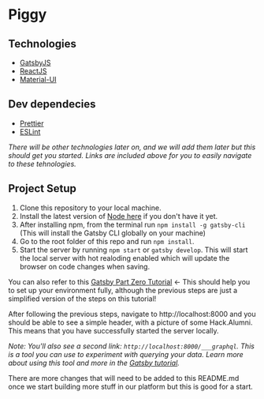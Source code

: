 # Piggy

## Technologies

- [GatsbyJS](https://www.gatsbyjs.org/)
- [ReactJS](https://reactjs.org/)
- [Material-UI](https://material-ui.com/)

## Dev dependecies

- [Prettier](https://prettier.io/)
- [ESLint](https://eslint.org/)

_There will be other technologies later on, and we will add them later but this should get you started. Links are included above for you to easily navigate to these tehnologies._

## Project Setup

1. Clone this repository to your local machine.
2. Install the latest version of [Node here](https://nodejs.org/en/download/) if you don't have it yet.
3. After installing npm, from the terminal run `npm install -g gatsby-cli` (This will install the Gatsby CLI globally on your machine)
4. Go to the root folder of this repo and run `npm install`.
5. Start the server by running `npm start` or `gatsby develop`. This will start the local server with hot realoding enabled which will update the browser on code changes when saving.

You can also refer to this [Gatsby Part Zero Tutorial](https://www.gatsbyjs.org/tutorial/part-zero/) <- This should help you to set up your environment fully, although the previous steps are just a simplified version of the steps on this tutorial!

After following the previous steps, navigate to http://localhost:8000 and you should be able to see a simple header, with a picture of some Hack.Alumni. This means that you have successfully started the server locally.

_Note: You'll also see a second link: _`http://localhost:8000/___graphql`_. This is a tool you can use to experiment with querying your data. Learn more about using this tool and more in the [Gatsby tutorial](https://www.gatsbyjs.org/tutorial/part-five/#introducing-graphiql)._

There are more changes that will need to be added to this README.md once we start building more stuff in our platform but this is good for a start.
